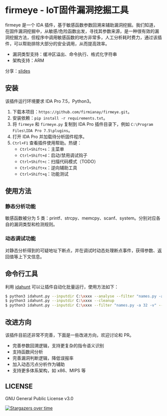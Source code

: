 # firmeye - IoT固件漏洞挖掘工具

firmeye 是一个 IDA 插件，基于敏感函数参数回溯来辅助漏洞挖掘。我们知道，在固件漏洞挖掘中，从敏感/危险函数出发，寻找其参数来源，是一种很有效的漏洞挖掘方法，但程序中调用敏感函数的地方非常多，人工分析耗时费力，通过该插件，可以帮助排除大部分的安全调用，从而提高效率。

- 漏洞类型支持：缓冲区溢出、命令执行、格式化字符串
- 架构支持：ARM

分享：[slides](./firmeye.pdf)

## 安装

该插件运行环境要求 IDA Pro 7.5，Python3。

1. 下载本项目：`https://github.com/firmianay/firmeye.git`。
2. 安装依赖：`pip install -r requirements.txt`。
3. 将 `firmeye` 和 `firmeye.py` 复制到 IDA Pro 插件目录下，例如 `C:\Program Files\IDA Pro 7.5\plugins`。
4. 打开 IDA Pro 并加载待分析固件程序。
5. `Ctrl+F1` 查看插件使用帮助。热键：
    - `Ctrl+Shift+s`：主菜单
    - `Ctrl+Shift+d`：启动/禁用调试钩子
    - `Ctrl+Shift+c`：扫描代码模式（TODO）
    - `Ctrl+Shift+x`：逆向辅助工具
    - `Ctrl+Shift+q`：功能测试

## 使用方法

### 静态分析功能

敏感函数被分为 5 类：printf、strcpy、memcpy、scanf、system。分别对应各自的漏洞类型和检测规则。

### 动态调试功能

对静态分析得到的可疑地址下断点，并在调试时动态处理断点事件，获得参数、返回值等上下文信息。

## 命令行工具

利用 [idahunt](idahttps://github.com/nccgroup/idahunt) 可以让插件自动化批量运行，使用方法如下：

```sh
$ python3 idahunt.py --inputdir C:\xxxx --analyse --filter "names.py -a 32 -v"                      # 生成IDB
$ python3 idahunt.py --inputdir C:\xxxx --cleanup                                                   # 清理临时文件
$ python3 idahunt.py --inputdir C:\xxxx --filter "names.py -a 32 -v" --scripts "firmeye_cli.py"     # 运行脚本
```

## 改进方向

该插件目前还非常不完善，下面是一些改进方向，欢迎讨论和 PR。

- 完善参数回溯逻辑，支持更复杂的指令语义识别
- 支持函数间分析
- 完善漏洞判断逻辑，降低误报率
- 加入动态污点分析作为辅助
- 支持更多体系架构，如 x86、MIPS 等

## LICENSE

GNU General Public License v3.0

[![Stargazers over time](https://starchart.cc/VulnTotal-Team/firmeye.svg)](https://starchart.cc/VulnTotal-Team/firmeye)
